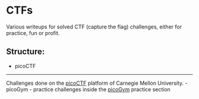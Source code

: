 # CTFs

Various writeups for solved CTF (capture the flag) challenges, either for practice, fun or profit.

## Structure:
- picoCTF
---
Challenges done on the [picoCTF](picoctf.org) platform of Carnegie Mellon University.
	- picoGym - practice challenges inside the [picoGym](https://play.picoctf.org/practice) practice section
